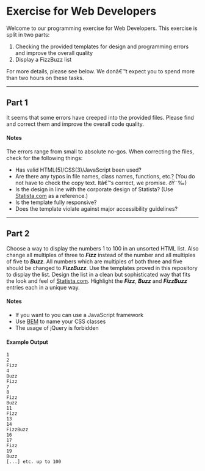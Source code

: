 # Exercise for Web Developers #

Welcome to our programming exercise for Web Developers. This exercise is split in two parts:

1. Checking the provided templates for design and programming errors and improve the overall quality
2. Display a FizzBuzz list

For more details, please see below. We donâ€™t expect you to spend more than two hours on these tasks.

---

## Part 1 ##

It seems that some errors have creeped into the provided files.
Please find and correct them and improve the overall code quality.

#### Notes ####

The errors range from small to absolute no-gos. When correcting the files, check for the following things:

* Has valid HTML(5)/CSS(3)/JavaScript been used?
* Are there any typos in file names, class names, functions, etc.? (You do not have to check the copy text. Itâ€™s correct, we promise. ðŸ˜‰)
* Is the design in line with the corporate design of Statista? (Use [Statista.com](https://www.statista.com/) as a reference.)
* Is the template fully responsive?
* Does the template violate against major accessibility guidelines?

---

## Part 2 ##

Choose a way to display the numbers 1 to 100 in an unsorted HTML list. Also change all multiples of three to ***Fizz*** instead of the number and all multiples of five to ***Buzz***. All numbers which are multiples of both three and five should be changed to ***FizzBuzz***.
Use the templates proved in this repository to display the list.
Design the list in a clean but sophisticated way that fits the look and feel of [Statista.com](https://www.statista.com/). Highlight the ***Fizz***, ***Buzz*** and ***FizzBuzz*** entries each in a unique way.

#### Notes ####

* If you want to you can use a JavaScript framework
* Use [BEM](http://getbem.com/naming/) to name your CSS classes
* The usage of jQuery is forbidden

#### Example Output ####

```
1
2
Fizz
4
Buzz
Fizz
7
8
Fizz
Buzz
11
Fizz
13
14
FizzBuzz
16
17
Fizz
19
Buzz
[...] etc. up to 100
```
